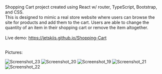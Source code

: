 Shopping Cart project created using React w/ router, TypeScript, Bootstrap, and CSS. 
<br>
This is designed to mimic a real store website where users can browse the site for products and add them to the cart. Users are able to change the quantity of an item in their shopping cart or remove the item altogether.
<br>
<br>
Live demo: https://jetskiis.github.io/Shopping-Cart
<br>

<br>
Pictures:
<br>

![Screenshot_23](https://user-images.githubusercontent.com/31109249/211169061-6b6c8d28-fde4-44a7-be87-8c1e7753e6e6.png)
![Screenshot_20](https://user-images.githubusercontent.com/31109249/211169059-89c15b65-7870-44cf-918b-258f04540cf1.png)
![Screenshot_19](https://user-images.githubusercontent.com/31109249/211169060-53836fbc-6874-49b0-8a6d-6ec9b92cef2e.png)
![Screenshot_21](https://user-images.githubusercontent.com/31109249/211169055-0d8ba130-6fed-4cfa-affb-573d01dddc93.png)
![Screenshot_22](https://user-images.githubusercontent.com/31109249/211169062-12e272e0-9d2b-4005-af63-a156cad988e6.png)
